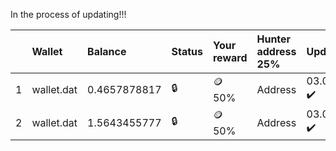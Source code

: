 In the process of updating!!!


|    |  Wallet         | Balance      | Status        | Your reward | Hunter address 25%    | Update          | HEX             |
|:---|:----------------|:-------------|:--------------|:------------|:----------------------|:----------------|:----------------|
| 1  | wallet.dat      | 0.4657878817 | :lock:        | :coin: 50%  | Address               | 03.06.2022 :heavy_check_mark: | hex |
| 2  | wallet.dat      | 1.5643455777 | :lock:        | :coin: 50%  | Address               | 03.06.2022 :heavy_check_mark: | hex |
